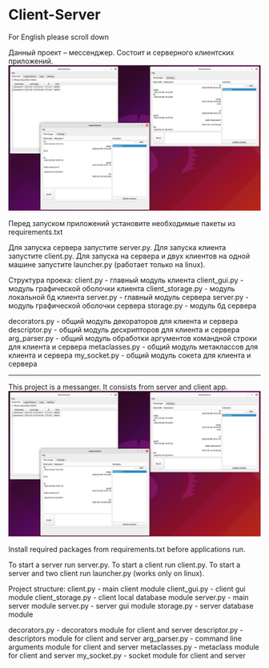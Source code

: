# Client-Server
For English please scroll down



Данный проект – мессенджер. Состоит и серверного клиентских приложений.
![API](https://github.com/AleksandrVladimirovichNaumov/Client-Server/raw/main/MyMessenger/screenshots/client-server.png)

Перед запуском приложений установите необходимые пакеты из requirements.txt

Для запуска сервера запустите server.py.
Для запуска клиента запустите client.py.
Для запуска на сервера и двух клиентов на одной машине запустите launcher.py (работает только на linux).

Структура проека:
client.py - главный модуль клиента
client_gui.py - модуль графической оболочки клиента
client_storage.py - модуль локальной бд клиента
server.py - главный модуль сервера
server.py - модуль графической оболочки сервера
storage.py - модуль бд сервера

decorators.py - общий модуль декораторов для клиента и сервера
descriptor.py - общий модуль дескрипторов для клиента и сервера
arg_parser.py - общий модуль обработки аргументов командной строки для клиента и сервера
metaclasses.py - общий модуль метаклассов для клиента и сервера
my_socket.py - общий модуль сокета для клиента и сервера


*******************************************************************************************************************************************



This project is a messanger. It consists from server and client app.
![API](https://github.com/AleksandrVladimirovichNaumov/Client-Server/raw/main/MyMessenger/screenshots/client-server.png)

Install required packages from requirements.txt before applications run.

To start a server run server.py.
To start a client run client.py.
To start a server and two client run launcher.py (works only on linux).

Project structure:
client.py - main client module
client_gui.py - client gui module
client_storage.py - client local database module
server.py - main server module
server.py - server gui module
storage.py - server database module

decorators.py - decorators module for client and server
descriptor.py - descriptors module for client and server
arg_parser.py - command line arguments module for client and server
metaclasses.py - metaclass module for client and server
my_socket.py - socket module for client and server